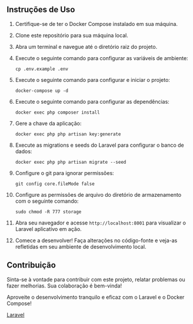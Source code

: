 ## Instruções de Uso

1. Certifique-se de ter o Docker Compose instalado em sua máquina.

2. Clone este repositório para sua máquina local.

3. Abra um terminal e navegue até o diretório raiz do projeto.

4. Execute o seguinte comando para configurar as variáveis de ambiente:

    ````
    cp .env.example .env
    ````

4. Execute o seguinte comando para configurar e iniciar o projeto:

    ````
    docker-compose up -d
    ````

4. Execute o seguinte comando para configurar as dependências:

    ````
    docker exec php composer install
    ````

5. Gere a chave da aplicação:

    ````
    docker exec php php artisan key:generate
    ````
5. Execute as migrations e seeds do Laravel para configurar o banco de dados:

    ````
    docker exec php php artisan migrate --seed
    ````

5. Configure o git para ignorar permissões:

    ````
    git config core.fileMode false
    ````


6. Configure as permissões de arquivo do diretório de armazenamento com o seguinte comando:
    ````
    sudo chmod -R 777 storage
    ````

7. Abra seu navegador e acesse `http://localhost:8001` para visualizar o Laravel aplicativo em ação.

8. Comece a desenvolver! Faça alterações no código-fonte e veja-as refletidas em seu ambiente de desenvolvimento local.

## Contribuição

Sinta-se à vontade para contribuir com este projeto, relatar problemas ou fazer melhorias. Sua colaboração é bem-vinda!

Aproveite o desenvolvimento tranquilo e eficaz com o Laravel e o Docker Compose!

[Laravel](https://laravel.com/docs)
